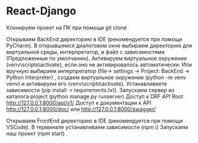 # React-Django

Клонируем проект на ПК при помощи git clone

Открываем BackEnd директорию в IDE (рекомендуется при помощи PyCharm). В открывшемся диалоговом окне выбираем директорию
для виртуальной среды, интерпретатор, и файл с зависимостями (Предложенные по умолчанию). Активируем виртуальное
окружение (venv\scripts\activate), если оно не активировалось автоматически. Или вручную выбираем интерпретатор (file->
settings -> Project: BackEnd -> Python Interpreter) , создаем виртуальное окружение (python -m venv venv) и активируем
его (venv\scripts\activate). Устанавливаете зависимости (pip install -r requirements.txt). Запускаем сервер из каталога project (python manage.py
runserver) Доступ к DRF API Root http://127.0.0.1:8000/api/v1/ Доступ к документации к API http://127.0.0.1:8000/doc/
или http://127.0.0.1:8000/swagger/

Открываем FrontEnd директорию в IDE (рекомендуется при помощи VSCode). В терминале устанавливаем зависимости (npm i)
Запускаем наш проект (npm start)
